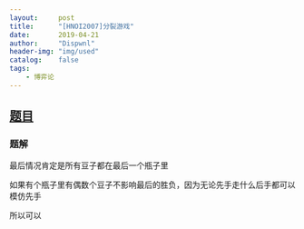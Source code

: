 ```yaml
---
layout:		post
title:		"[HNOI2007]分裂游戏"
date:		2019-04-21
author:		"Dispwnl"
header-img:	"img/used"
catalog:	false
tags:
    - 博弈论
---
```


## [题目](<https://www.luogu.org/problemnew/show/P3185>)

### 题解

最后情况肯定是所有豆子都在最后一个瓶子里

如果有个瓶子里有偶数个豆子不影响最后的胜负，因为无论先手走什么后手都可以模仿先手

所以可以